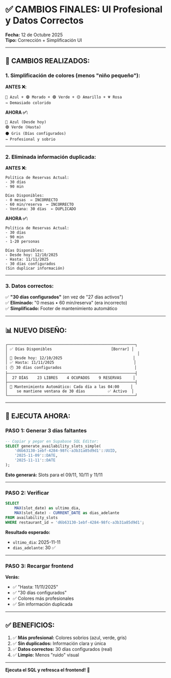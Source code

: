 # ✅ CAMBIOS FINALES: UI Profesional y Datos Correctos

**Fecha:** 12 de Octubre 2025  
**Tipo:** Corrección + Simplificación UI

---

## 🔧 CAMBIOS REALIZADOS:

### **1. Simplificación de colores (menos "niño pequeño"):**

**ANTES ❌:**
```
🔵 Azul + 🟣 Morado + 🟢 Verde + 🟡 Amarillo + 💗 Rosa
→ Demasiado colorido
```

**AHORA ✅:**
```
🔵 Azul (Desde hoy)
🟢 Verde (Hasta)
⚫ Gris (Días configurados)
→ Profesional y sobrio
```

---

### **2. Eliminada información duplicada:**

**ANTES ❌:**
```
Política de Reservas Actual:
- 30 días
- 90 min

Días Disponibles:
- 0 mesas  ← INCORRECTO
- 60 min/reserva  ← INCORRECTO
- Ventana: 30 días  ← DUPLICADO
```

**AHORA ✅:**
```
Política de Reservas Actual:
- 30 días
- 90 min
- 1-20 personas

Días Disponibles:
- Desde hoy: 12/10/2025
- Hasta: 11/11/2025
- 30 días configurados
(Sin duplicar información)
```

---

### **3. Datos correctos:**

✅ **"30 días configurados"** (en vez de "27 días activos")  
✅ **Eliminado:** "0 mesas • 60 min/reserva" (era incorrecto)  
✅ **Simplificado:** Footer de mantenimiento automático

---

## 📊 NUEVO DISEÑO:

```
┌────────────────────────────────────────────────────────┐
│ ✅ Días Disponibles                          [Borrar] │
│                                                         │
│ 📅 Desde hoy: 12/10/2025                               │
│ ✅ Hasta: 11/11/2025                                   │
│ 🕐 30 días configurados                                │
├────────────────────────────────────────────────────────┤
│  27 DÍAS    23 LIBRES    4 OCUPADOS    9 RESERVAS     │
├────────────────────────────────────────────────────────┤
│ 🔄 Mantenimiento Automático: Cada día a las 04:00     │
│    se mantiene ventana de 30 días          ✅ Activo  │
└────────────────────────────────────────────────────────┘
```

---

## 🚀 EJECUTA AHORA:

### **PASO 1: Generar 3 días faltantes**

```sql
-- Copiar y pegar en Supabase SQL Editor:
SELECT generate_availability_slots_simple(
    'd6b63130-1ebf-4284-98fc-a3b31a85d9d1'::UUID,
    '2025-11-09'::DATE,
    '2025-11-11'::DATE
);
```

**Esto generará:** Slots para el 09/11, 10/11 y 11/11

---

### **PASO 2: Verificar**

```sql
SELECT 
    MAX(slot_date) as ultimo_dia,
    MAX(slot_date) - CURRENT_DATE as dias_adelante
FROM availability_slots
WHERE restaurant_id = 'd6b63130-1ebf-4284-98fc-a3b31a85d9d1';
```

**Resultado esperado:**
- `ultimo_dia`: 2025-11-11
- `dias_adelante`: 30 ✅

---

### **PASO 3: Recargar frontend**

**Verás:**
- ✅ "Hasta: 11/11/2025"
- ✅ "30 días configurados"
- ✅ Colores más profesionales
- ✅ Sin información duplicada

---

## ✅ BENEFICIOS:

1. ✅ **Más profesional:** Colores sobrios (azul, verde, gris)
2. ✅ **Sin duplicados:** Información clara y única
3. ✅ **Datos correctos:** 30 días configurados (real)
4. ✅ **Limpio:** Menos "ruido" visual

---

**Ejecuta el SQL y refresca el frontend!** 🎯

